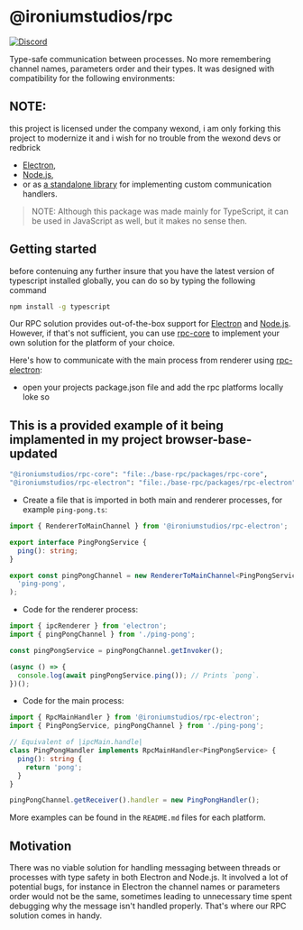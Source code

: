 # @ironiumstudios/rpc

[![Discord](https://discordapp.com/api/guilds/307605794680209409/widget.png?style=shield)](https://discord.gg/P7Vn4VX)

Type-safe communication between processes.
No more remembering channel names, parameters order and their types.
It was designed with compatibility for the following environments:

## NOTE:

this project is licensed under the company wexond, i am only forking this project to modernize it and i wish for no trouble from the wexond devs or redbrick

- [Electron](packages/rpc-electron),
- [Node.js](packages/rpc-node),
- or as [a standalone library](packages/rpc-core) for implementing custom communication handlers.

> NOTE: Although this package was made mainly for TypeScript, it can be used in JavaScript as well, but it makes no sense then.

## Getting started

before contenuing any further insure that you have the latest version of typescript installed globally, you can do so by typing the following command

```bash
npm install -g typescript
```

Our RPC solution provides out-of-the-box support for [Electron](packages/rpc-node) and [Node.js](packages/rpc-node).
However, if that's not sufficient, you can use [rpc-core](packages/rpc-core) to implement your own solution for the platform of your choice.

Here's how to communicate with the main process from renderer using [rpc-electron](packages/rpc-electron):

- open your projects package.json file and add the rpc platforms locally loke so

## This is a provided example of it being implamented in my project browser-base-updated

```bash
"@ironiumstudios/rpc-core": "file:./base-rpc/packages/rpc-core",
"@ironiumstudios/rpc-electron": "file:./base-rpc/packages/rpc-electron",
```

- Create a file that is imported in both main and renderer processes, for example `ping-pong.ts`:

```ts
import { RendererToMainChannel } from '@ironiumstudios/rpc-electron';

export interface PingPongService {
  ping(): string;
}

export const pingPongChannel = new RendererToMainChannel<PingPongService>(
  'ping-pong',
);
```

- Code for the renderer process:

```ts
import { ipcRenderer } from 'electron';
import { pingPongChannel } from './ping-pong';

const pingPongService = pingPongChannel.getInvoker();

(async () => {
  console.log(await pingPongService.ping()); // Prints `pong`.
})();
```

- Code for the main process:

```ts
import { RpcMainHandler } from '@ironiumstudios/rpc-electron';
import { PingPongService, pingPongChannel } from './ping-pong';

// Equivalent of |ipcMain.handle|
class PingPongHandler implements RpcMainHandler<PingPongService> {
  ping(): string {
    return 'pong';
  }
}

pingPongChannel.getReceiver().handler = new PingPongHandler();
```

More examples can be found in the `README.md` files for each platform.

## Motivation

There was no viable solution for handling messaging between threads or processes with type safety in both Electron and Node.js.
It involved a lot of potential bugs, for instance in Electron the channel names or parameters order would not be the same, sometimes leading
to unnecessary time spent debugging why the message isn't handled properly. That's where our RPC solution comes in handy.
